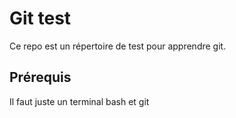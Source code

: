 # Git test

Ce repo est un répertoire de test pour apprendre git.

## Prérequis

Il faut juste un terminal bash et git
